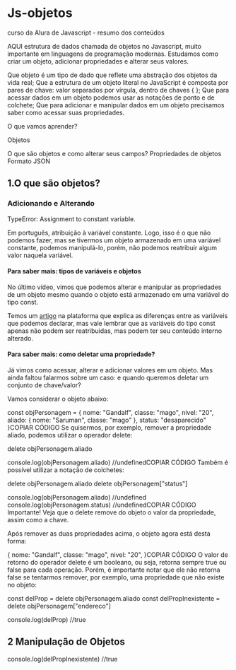 # Js-objetos
curso da Alura de Javascript - resumo dos conteúdos

 AQUI
 estrutura de dados chamada de objetos no Javascript, muito importante em linguagens de programação modernas. Estudamos como criar um objeto, adicionar propriedades e alterar seus valores.

 Que objeto é um tipo de dado que reflete uma abstração dos objetos da vida real;
Que a estrutura de um objeto literal no JavaScript é composta por pares de chave: valor separados por vírgula, dentro de chaves { };
Que para acessar dados em um objeto podemos usar as notações de ponto e de colchete;
Que para adicionar e manipular dados em um objeto precisamos saber como acessar suas propriedades.


O que vamos aprender?

Objetos

O que são objetos e como alterar seus campos?
Propriedades de objetos
Formato JSON

## 1.O que são objetos?





### Adicionando e Alterando

TypeError: Assignment to constant variable.

Em português, atribuição à variável constante. Logo, isso é o que não podemos fazer, mas se tivermos um objeto armazenado em uma variável constante, podemos manipulá-lo, porém, não podemos reatribuir algum valor naquela variável.


#### Para saber mais: tipos de variáveis e objetos


No último vídeo, vimos que podemos alterar e manipular as propriedades de um objeto mesmo quando o objeto está armazenado em uma variável do tipo const.

Temos um [artigo](https://www.alura.com.br/artigos/entenda-diferenca-entre-var-let-e-const-no-javascript?_gl=1*1i9md25*_ga*MTAyMjIzNjI2OC4xNzAxODc3NTU5*_ga_1EPWSW3PCS*MTcwNjIwMjc0NC4yNy4xLjE3MDYyMDQ3NjYuMC4wLjA.*_fplc*SVZPSGslMkJQNlMyc2UxT2NCTmllYyUyQjEyVkslMkJLVzdGZUJWSko1cHY4akxYdFhwSjB2c3AlMkZ1RGdxTWxjY0FaZmVWeXJuWXRhZmNvUE9kcHd5WDY2MHpVTTNOblQlMkJlSElTYkJPYlZkaGp1VE9nZSUyRjR1YjQxU1FBNVRXS3dkazdnJTNEJTNE) na plataforma que explica as diferenças entre as variáveis que podemos declarar, mas vale lembrar que as variáveis do tipo const apenas não podem ser reatribuidas, mas podem ter seu conteúdo interno alterado.

#### Para saber mais: como deletar uma propriedade?


Já vimos como acessar, alterar e adicionar valores em um objeto. Mas ainda faltou falarmos sobre um caso: e quando queremos deletar um conjunto de chave/valor?

Vamos considerar o objeto abaixo:

const objPersonagem = {
 nome: "Gandalf",
 classe: "mago",
 nivel: "20",
 aliado: {
   nome: "Saruman",
   classe: "mago"
 },
 status: "desaparecido"
}COPIAR CÓDIGO
Se quisermos, por exemplo, remover a propriedade aliado, podemos utilizar o operador delete:

delete objPersonagem.aliado

console.log(objPersonagem.aliado) //undefinedCOPIAR CÓDIGO
Também é possível utilizar a notação de colchetes:

delete objPersonagem.aliado
delete objPersonagem["status"]

console.log(objPersonagem.aliado) //undefined
console.log(objPersonagem.status) //undefinedCOPIAR CÓDIGO
Importante! Veja que o delete remove do objeto o valor da propriedade, assim como a chave.

Após remover as duas propriedades acima, o objeto agora está desta forma:

{
 nome: "Gandalf",
 classe: "mago",
 nivel: "20",
}COPIAR CÓDIGO
O valor de retorno do operador delete é um booleano, ou seja, retorna sempre true ou false para cada operação. Porém, é importante notar que ele não retorna false se tentarmos remover, por exemplo, uma propriedade que não existe no objeto:

const delProp = delete objPersonagem.aliado
const delPropInexistente = delete objPersonagem["endereco"]

console.log(delProp) //true



## 2 Manipulação de Objetos
console.log(delPropInexistente) //true



